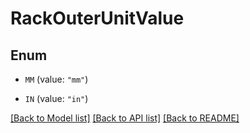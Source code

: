 # RackOuterUnitValue

## Enum


* `MM` (value: `"mm"`)

* `IN` (value: `"in"`)


[[Back to Model list]](../README.md#documentation-for-models) [[Back to API list]](../README.md#documentation-for-api-endpoints) [[Back to README]](../README.md)


